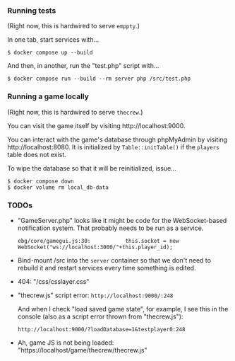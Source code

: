 ### Running tests

(Right now, this is hardwired to serve `emppty`.)

In one tab, start services with...

```
$ docker compose up --build
```

And then, in another, run the "test.php" script with...

```
$ docker compose run --build --rm server php /src/test.php
```

### Running a game locally

(Right now, this is hardwired to serve `thecrew`.)

You can visit the game itself by visiting http://localhost:9000.

You can interact with the game's database through phpMyAdmin by
visiting http://localhost:8080.  It is initialized by
`Table::initTable()` if the `players` table does not exist.

To wipe the database so that it will be reinitialized, issue...

```
$ docker compose down
$ docker volume rm local_db-data
```

### TODOs

- "GameServer.php" looks like it might be code for the WebSocket-based
  notification system.  That probably needs to be run as a service.

  ```
  ebg/core/gamegui.js:30:        	this.socket = new WebSocket("ws://localhost:3000/"+this.player_id);
  ```

- Bind-mount /src into the `server` container so that we don't need to
  rebuild it and restart services every time something is edited.

- 404: "/css/csslayer.css"

- "thecrew.js" script error: `http://localhost:9000/:248`

  And when I check "load saved game state", for example, I see this in the console (also as a script error thrown from "thecrew.js"):

  ```
  http://localhost:9000/?loadDatabase=1&testplayer0:248
  ```

- Ah, game JS is not being loaded: "https://localhost/game/thecrew/thecrew.js"
